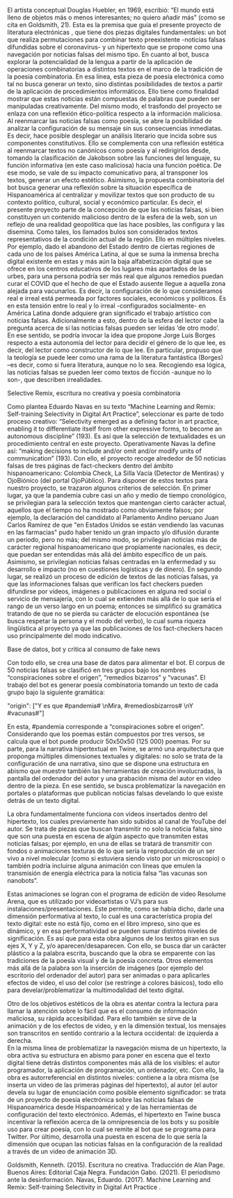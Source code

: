 El artista conceptual Douglas Huebler, en 1969, escribió: “El mundo está lleno de objetos más o menos interesantes; no quiero añadir más” (como se cita en Goldsmith, 21).
Esta es la premisa que guía el presente proyecto de literatura electrónicas , que tiene dos piezas digitales fundamentales: un bot que realiza permutaciones para combinar texto preexistente -noticias falsas difundidas sobre el coronavirus- y un hipertexto que se propone como una navegación por noticias falsas del mismo tipo.
En cuanto al bot, busca explorar la potencialidad de la lengua a partir de la aplicación de operaciones combinatorias a distintos textos en el marco de la tradición de la poesía combinatoria. En esa línea, esta pieza de poesía electrónica como tal no busca generar un texto, sino distintas posibilidades de textos a partir de la aplicación de procedimientos informáticos. Ello tiene como finalidad mostrar que estas noticias están compuestas de palabras que pueden ser manipuladas creativamente. Del mismo modo, el trasfondo del proyecto se enlaza con una reflexión ético-política respecto a la información maliciosa. Al reenmarcar las noticias falsas como poesía, se abre la posibilidad de analizar la configuración de su mensaje sin sus consecuencias inmediatas. Es decir, hace posible desplegar un análisis literario que incida sobre sus componentes constitutivos. Ello se complementa con una reflexión estética al reenmarcar textos no canónicos como poesía y al redirigirlos desde, tomando la clasificación de Jakobson sobre las funciones del lenguaje, su función informativa (en este caso maliciosa) hacia una función poética. De ese modo, se vale de su impacto comunicativo para, al transponer los textos, generar un efecto estético.
Asimismo, la propuesta combinatoria del bot busca generar una reflexión sobre la situación específica de Hispanoamérica al centralizar y movilizar textos que son producto de su contexto político, cultural, social y económico particular. Es decir, el presente proyecto parte de la concepción de que las noticias falsas, si bien constituyen un contenido malicioso dentro de la esfera de la web, son un reflejo de una realidad geopolítica que las hace posibles, las configura y las disemina. Como tales, los llamados bulos son considerados textos representativos de la condición actual de la región. Ello en múltiples niveles. Por ejemplo, dado el abandono del Estado dentro de ciertas regiones de cada uno de los países América Latina, al que se suma la inmensa brecha digital existente en estas y más aún la baja alfabetización digital que se ofrece en los centros educativos de los lugares más apartados de las urbes, para una persona podría ser más real que algunos remedios puedan curar el COVID que el hecho de que el Estado ausente llegue a aquella zona alejada para vacunarlos. Es decir, la configuración de lo que consideramos real e irreal está permeada por factores sociales, económicos y políticos. Es en esta tensión entre lo real y lo irreal -configurados socialmente- en América Latina donde adquiere gran significado el trabajo artístico con noticias falsas. 
Adicionalmente a esto, dentro de la esfera del lector cabe la pregunta acerca de si las noticias falsas pueden ser leídas ‘de otro modo’. En ese sentido, se podría invocar la idea que propone Jorge Luis Borges respecto a esta autonomía del lector para decidir el género de lo que lee, es decir, del lector como constructor de lo que lee. En particular, propuso que la teología se puede leer como una rama de la literatura fantástica (Borges) –es decir, como si fuera literatura, aunque no lo sea. Recogiendo esa lógica, las noticias falsas se pueden leer como textos de ficción -aunque no lo son-, que describen irrealidades.

Selective Remix, escritura no creativa y poesía combinatoria

Como plantea Eduardo Navas en su texto “Machine Learning and Remix: Self-training Selectivity in Digital Art Practice”, seleccionar es parte de todo proceso creativo: “Selectivity emerged as a defining factor in art practice, enabling it to differentiate itself from other expressive forms, to become an autonomous discipline” (193). Es así que la selección de textualidades es un procedimiento central en este proyecto. Operativamente Navas la define así: “making decisions to include and/or omit and/or modify units of communication” (193). Con ello, el proyecto recoge alrededor de 50 noticias falsas de tres páginas de fact-checkers dentro del ámbito hispanoamericano: Colombia Check, La Silla Vacía (Detector de Mentiras) y OjoBiónico (del portal OjoPúblico).
Para disponer de estos textos para nuestro proyecto, se trazaron algunos criterios de selección. En primer lugar, ya que la pandemia cubre casi un año y medio de tiempo cronológico, se privilegian para la selección textos que mantengan cierto carácter actual, aquellos que el tiempo no ha mostrado como obviamente falsos; por ejemplo, la declaración del candidato al Parlamento Andino peruano Juan Carlos Ramírez de que "en Estados Unidos se están vendiendo las vacunas en las farmacias" pudo haber tenido un gran impacto y/o difusión durante un periodo, pero no más; del mismo modo, se privilegian noticias más de carácter regional hispanoamericano que propiamente nacionales, es decir, que puedan ser entendidas más allá del ámbito específico de un país. Asimismo, se privilegian noticias falsas centradas en la enfermedad y su desarrollo e impacto (no en cuestiones logísticas y de dinero).
En segundo lugar, se realizó un proceso de edición de textos de las noticias falsas, ya que las informaciones falsas que verifican los fact checkers pueden difundirse por videos, imágenes o publicaciones en alguna red social o servicio de mensajería, con lo cual se extienden más allá de lo que sería el rango de un verso largo en un poema; entonces se simplificó su gramática tratando de que no se pierda su carácter de elocución espontánea (se busca respetar la persona y el modo del verbo), lo cual suma riqueza lingüística al proyecto ya que las publicaciones de los fact-checkers hacen uso principalmente del modo indicativo.

Base de datos, bot y crítica al consumo de fake news

Con todo ello, se crea una base de datos para alimentar el bot. El corpus de 50 noticias falsas se clasificó en tres grupos bajo los nombres “conspiraciones sobre el origen”, “remedios bizarros” y “vacunas”. El trabajo del bot es generar poesía combinatoria tomando  un texto de cada grupo bajo la siguiente gramática:
 
"origin": ["Y es que #pandemia# \nMira, #remediosbizarros# \nY #vacunas#"]

En esta, #pandemia corresponde a “conspiraciones sobre el origen”. Considerando que los poemas están compuestos por tres versos, se calcula que el bot puede producir 50x50x50 (125 000) poemas. 
Por su parte, para la narrativa hipertextual en Twine, se armó una arquitectura que proponga múltiples dimensiones textuales y digitales: no solo se trata de la configuración de una narrativa, sino que se dispone una estructura en abismo que muestre también las herramientas de creación involucradas, la pantalla del ordenador del autor y una grabación misma del autor en video dentro de la pieza. En ese sentido, se busca problematizar la navegación en portales o plataformas que publican noticias falsas develando lo que existe detrás de un texto digital. 

La obra fundamentalmente funciona con videos insertados dentro del hipertexto, los cuales previamente han sido subidos al canal de YouTube del autor. Se trata de piezas que buscan transmitir no solo la noticia falsa, sino que son una puesta en escena de algún aspecto que transmiten estas noticias falsas; por ejemplo, en una de ellas se tratará de transmitir con fondos o animaciones texturas de lo que sería la reproducción de un ser vivo a nivel molecular (como si estuviera siendo visto por un microscopio) o también podría incluirse alguna animación con líneas que emulen la transmisión de energía eléctrica para la noticia falsa “las vacunas son nanobots”. 

Estas animaciones se logran con el programa de edición de video Resolume Arena, que es utilizado por videoartistas o VJ’s para sus instalaciones/presentaciones. Este permite, como se había dicho, darle una dimensión performativa al texto, lo cual es una característica propia del texto digital: este no está fijo, como en el libro impreso, sino que es dinámico, y en esa performatividad se pueden sumar distintos niveles de significación. Es así que para esta obra algunos de los textos giran en sus ejes X, Y y Z, y/o aparecen/desaparecen. Con ello, se busca dar un carácter plástico a la palabra escrita, buscando que la obra se emparente con las tradiciones de la poesía visual y de la poesía concreta.
Otros elementos más allá de la palabra son la inserción de imágenes (por ejemplo del escritorio del ordenador del autor) para ser animadas o para aplicarles efectos de video, el uso del color (se restringe a colores básicos), todo ello para develar/problematizar la multimodalidad del texto digital.

Otro de los objetivos estéticos de la obra es atentar contra la lectura para llamar la atención sobre lo fácil que es el consumo de información maliciosa, su rápida accesibilidad. Para ello también se sirve de la animación y de los efectos de video, y en la dimensión textual, los mensajes son transcritos en sentido contrario a la lectura occidental: de izquierda a derecha.  
En la misma línea de problematizar la navegación misma de un hipertexto, la obra activa su estructura en abismo para poner en escena que el texto digital tiene detrás distintos componentes más allá de los visibles: el autor programador, la aplicación de programación, un ordenador, etc. Con ello, la obra es autorreferencial en distintos niveles: contiene a la obra misma (se inserta un video de las primeras páginas del hipertexto), al autor (el autor devela su lugar de enunciación como posible elemento significador: se trata de un proyecto de poesía electrónica sobre las noticias falsas de Hispanoamérica desde Hispanoamérica) y de las herramientas de configuración del texto electrónico. 
Además, el hipertexto en Twine busca incentivar la reflexión acerca de la omnipresencia de los bots y su posible uso para crear poesía, con lo cual se remite al bot que se programa para Twitter. Por último, desarrolla una puesta en escena de lo que sería la dimensión que ocupan las noticias falsas en la configuración de la realidad a través de un video de animación 3D.


Goldsmith, Kenneth. (2015). Escritura no creativa. Traducción de Alan Page. Buenos Aires: Editorial Caja Negra.
Fundación Gabo. (2021). El periodismo ante la desinformación.
Navas, Eduardo. (2017). Machine Learning and Remix: Self-training Selectivity in Digital Art Practice .

